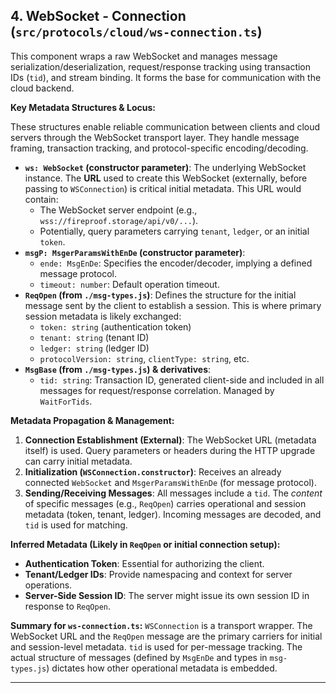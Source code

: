 ## 4. WebSocket - Connection (`src/protocols/cloud/ws-connection.ts`)

This component wraps a raw WebSocket and manages message serialization/deserialization, request/response tracking using transaction IDs (`tid`), and stream binding. It forms the base for communication with the cloud backend.

**Key Metadata Structures & Locus:**

These structures enable reliable communication between clients and cloud servers through the WebSocket transport layer. They handle message framing, transaction tracking, and protocol-specific encoding/decoding.

*   **`ws: WebSocket` (constructor parameter)**: The underlying WebSocket instance. The **URL** used to create this WebSocket (externally, before passing to `WSConnection`) is critical initial metadata. This URL would contain:
    *   The WebSocket server endpoint (e.g., `wss://fireproof.storage/api/v0/...`).
    *   Potentially, query parameters carrying `tenant`, `ledger`, or an initial `token`.
*   **`msgP: MsgerParamsWithEnDe` (constructor parameter)**:
    *   `ende: MsgEnDe`: Specifies the encoder/decoder, implying a defined message protocol.
    *   `timeout: number`: Default operation timeout.
*   **`ReqOpen` (from `./msg-types.js`)**: Defines the structure for the initial message sent by the client to establish a session. This is where primary session metadata is likely exchanged:
    *   `token: string` (authentication token)
    *   `tenant: string` (tenant ID)
    *   `ledger: string` (ledger ID)
    *   `protocolVersion: string`, `clientType: string`, etc.
*   **`MsgBase` (from `./msg-types.js`) & derivatives**:
    *   `tid: string`: Transaction ID, generated client-side and included in all messages for request/response correlation. Managed by `WaitForTids`.

**Metadata Propagation & Management:**

1.  **Connection Establishment (External)**: The WebSocket URL (metadata itself) is used. Query parameters or headers during the HTTP upgrade can carry initial metadata.
2.  **Initialization (`WSConnection.constructor`)**: Receives an already connected `WebSocket` and `MsgerParamsWithEnDe` (for message protocol).
3.  **Sending/Receiving Messages**: All messages include a `tid`. The *content* of specific messages (e.g., `ReqOpen`) carries operational and session metadata (token, tenant, ledger). Incoming messages are decoded, and `tid` is used for matching.

**Inferred Metadata (Likely in `ReqOpen` or initial connection setup):**

*   **Authentication Token**: Essential for authorizing the client.
*   **Tenant/Ledger IDs**: Provide namespacing and context for server operations.
*   **Server-Side Session ID**: The server might issue its own session ID in response to `ReqOpen`.

**Summary for `ws-connection.ts`:** `WSConnection` is a transport wrapper. The WebSocket URL and the `ReqOpen` message are the primary carriers for initial and session-level metadata. `tid` is used for per-message tracking. The actual structure of messages (defined by `MsgEnDe` and types in `msg-types.js`) dictates how other operational metadata is embedded.

---
